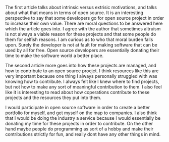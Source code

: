 The first article talks about intrinsic versus extrisic motivations, and talks about what that means in terms of open source. 
It is an interesting perspective to say that some developers go for open source project in order to increase their own value.
There are moral questions to be answered here which the article goes into.
I agree with the author that sometimes altruism is not always a viable reason for these projects and that some people do them for selfish reasons. 
I am curious as to who that moral burden falls upon. Surely the developer is not at fault for making software that can be used by all for free. 
Open source developers are essentially donating their time to make the software world a better place. 

The second article more goes into how these projects are managed, and how to contribute to an open source proejct. 
I think resources like this are very important because one thing I always personally struggled with was knowing how to contribute.
I always felt like I knew where to find projects, but not how to make any sort of meaningful contribution to them.
I also feel like it is interesting to read about how coperations contribute to these projects and the resources they put into them. 

I would participate in open source software in order to create a better portfolio for myself, and get myself on the map to companies.
I also think that I would be doing the industry a service because I would essentially be donating my time for these projects in order to contribute. 
On the other hand maybe people do programming as sort of a hobby and make their contributions strictly for fun, and really dont have any other things in mind. 
